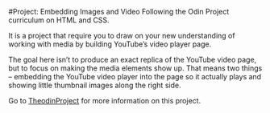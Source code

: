 #Project: Embedding Images and Video
Following the Odin Project curriculum on HTML and CSS.

It is a project that require you to draw on your new understanding of working with media by building YouTube’s video player page.

The goal here isn’t to produce an exact replica of the YouTube video page, but to focus on making the media elements show up. That means two things – embedding the YouTube video player into the page so it actually plays and showing little thumbnail images along the right side.

Go to [TheodinProject](https://www.theodinproject.com/paths/full-stack-ruby-on-rails/courses/html-and-css/lessons/embedding-images-and-video) for more information on this project.
